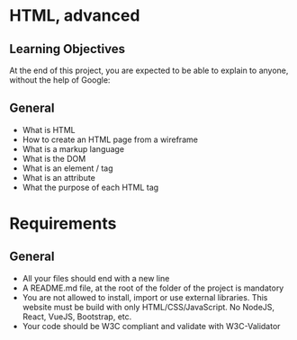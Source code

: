 # HTML, advanced

## Learning Objectives
At the end of this project, you are expected to be able to explain to anyone, without the help of Google:

## General
* What is HTML
* How to create an HTML page from a wireframe
* What is a markup language
* What is the DOM
* What is an element / tag
* What is an attribute
* What the purpose of each HTML tag

# Requirements
## General
* All your files should end with a new line
* A README.md file, at the root of the folder of the project is mandatory
* You are not allowed to install, import or use external libraries. This website must be build with only HTML/CSS/JavaScript. No NodeJS, React, VueJS, Bootstrap, etc.
* Your code should be W3C compliant and validate with W3C-Validator